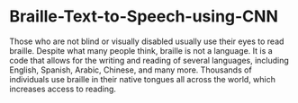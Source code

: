 # Braille-Text-to-Speech-using-CNN
Those who are not blind or visually disabled usually use their eyes to read braille. Despite what many people think, braille is not a language. It is a code that allows for the writing and reading of several languages, including English, Spanish, Arabic, Chinese, and many more. Thousands of individuals use braille in their native tongues all across the world, which increases access to reading.

